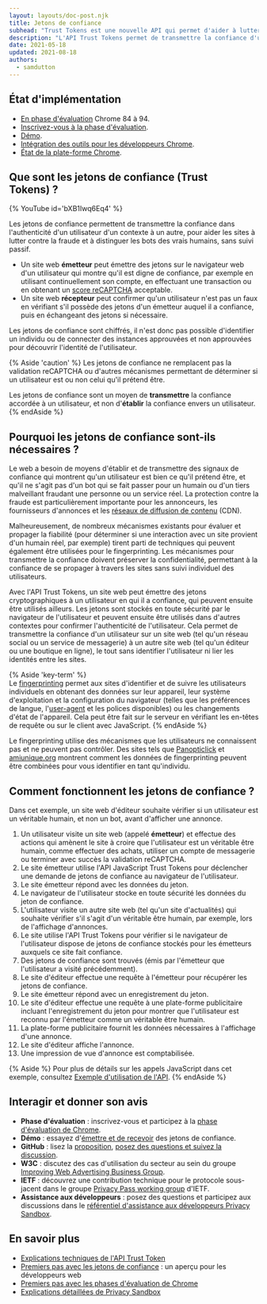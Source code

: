 ```yaml
---
layout: layouts/doc-post.njk
title: Jetons de confiance
subhead: "Trust Tokens est une nouvelle API qui permet d'aider à lutter contre la fraude et à distinguer les bots des vrais humains, sans suivi passif."
description: "L'API Trust Tokens permet de transmettre la confiance d'un utilisateur dans un contexte à un autre, sans identifier l'utilisateur ni lier les identités entre les deux contextes. L'API permet à une origine d'émettre des jetons cryptographiques à un utilisateur de confiance. Les jetons sont stockés par le navigateur de l'utilisateur. Le navigateur peut ensuite utiliser les jetons dans d'autres contextes pour évaluer l'authenticité de l'utilisateur."
date: 2021-05-18
updated: 2021-08-18
authors:
  - samdutton
---
```


## État d'implémentation

- [En phase d'évaluation](https://web.dev/origin-trials/) Chrome 84 à 94.
- [Inscrivez-vous à la phase d'évaluation](https://developer.chrome.com/origintrials/#/view_trial/2479231594867458049).
- [Démo](https://trust-token-demo.glitch.me/).
- [Intégration des outils pour les développeurs Chrome](https://developers.google.com/web/updates/2021/01/devtools?utm_source=devtools#trust-token).
- [État de la plate-forme Chrome](https://www.chromestatus.com/feature/5078049450098688).

## Que sont les jetons de confiance (Trust Tokens) ?

{% YouTube id='bXB1Iwq6Eq4' %}

Les jetons de confiance permettent de transmettre la confiance dans l'authenticité d'un utilisateur d'un contexte à un autre, pour aider les sites à lutter contre la fraude et à distinguer les bots des vrais humains, sans suivi passif.

- Un site web **émetteur** peut émettre des jetons sur le navigateur web d'un utilisateur qui montre qu'il est digne de confiance, par exemple en utilisant continuellement son compte, en effectuant une transaction ou en obtenant un [score reCAPTCHA](https://developers.google.com/recaptcha) acceptable.
- Un site web **récepteur** peut confirmer qu'un utilisateur n'est pas un faux en vérifiant s'il possède des jetons d'un émetteur auquel il a confiance, puis en échangeant des jetons si nécessaire.

Les jetons de confiance sont chiffrés, il n'est donc pas possible d'identifier un individu ou de connecter des instances approuvées et non approuvées pour découvrir l'identité de l'utilisateur.

{% Aside 'caution' %} Les jetons de confiance ne remplacent pas la validation reCAPTCHA ou d'autres mécanismes permettant de déterminer si un utilisateur est ou non celui qu'il prétend être.

Les jetons de confiance sont un moyen de **transmettre** la confiance accordée à un utilisateur, et non d'**établir** la confiance envers un utilisateur. {% endAside %}

## Pourquoi les jetons de confiance sont-ils nécessaires ?

Le web a besoin de moyens d'établir et de transmettre des signaux de confiance qui montrent qu'un utilisateur est bien ce qu'il prétend être, et qu'il ne s'agit pas d'un bot qui se fait passer pour un humain ou d'un tiers malveillant fraudant une personne ou un service réel. La protection contre la fraude est particulièrement importante pour les annonceurs, les fournisseurs d'annonces et les [réseaux de diffusion de contenu](https://www.cloudflare.com/en-gb/learning/cdn/what-is-a-cdn/) (CDN).

Malheureusement, de nombreux mécanismes existants pour évaluer et propager la fiabilité (pour déterminer si une interaction avec un site provient d'un humain réel, par exemple) tirent parti de techniques qui peuvent également être utilisées pour le fingerprinting. Les mécanismes pour transmettre la confiance doivent préserver la confidentialité, permettant à la confiance de se propager à travers les sites sans suivi individuel des utilisateurs.

Avec l'API Trust Tokens, un site web peut émettre des jetons cryptographiques à un utilisateur en qui il a confiance, qui peuvent ensuite être utilisés ailleurs. Les jetons sont stockés en toute sécurité par le navigateur de l'utilisateur et peuvent ensuite être utilisés dans d'autres contextes pour confirmer l'authenticité de l'utilisateur. Cela permet de transmettre la confiance d'un utilisateur sur un site web (tel qu'un réseau social ou un service de messagerie) à un autre site web (tel qu'un éditeur ou une boutique en ligne), le tout sans identifier l'utilisateur ni lier les identités entre les sites.

{% Aside 'key-term' %}<br> Le [fingerprinting](https://w3c.github.io/fingerprinting-guidance/#passive) permet aux sites d'identifier et de suivre les utilisateurs individuels en obtenant des données sur leur appareil, leur système d'exploitation et la configuration du navigateur (telles que les préférences de langue, l'[user-agent](https://developer.mozilla.org/en-US/docs/Web/API/NavigatorID/userAgent) et les polices disponibles) ou les changements d'état de l'appareil. Cela peut être fait sur le serveur en vérifiant les en-têtes de requête ou sur le client avec JavaScript. {% endAside %}

Le fingerprinting utilise des mécanismes que les utilisateurs ne connaissent pas et ne peuvent pas contrôler. Des sites tels que [Panopticlick](https://panopticlick.eff.org/) et [amiunique.org](https://amiunique.org/) montrent comment les données de fingerprinting peuvent être combinées pour vous identifier en tant qu'individu.

## Comment fonctionnent les jetons de confiance ?

Dans cet exemple, un site web d'éditeur souhaite vérifier si un utilisateur est un véritable humain, et non un bot, avant d'afficher une annonce.

1. Un utilisateur visite un site web (appelé **émetteur**) et effectue des actions qui amènent le site à croire que l'utilisateur est un véritable être humain, comme effectuer des achats, utiliser un compte de messagerie ou terminer avec succès la validation reCAPTCHA.
2. Le site émetteur utilise l'API JavaScript Trust Tokens pour déclencher une demande de jetons de confiance au navigateur de l'utilisateur.
3. Le site émetteur répond avec les données du jeton.
4. Le navigateur de l'utilisateur stocke en toute sécurité les données du jeton de confiance.
5. L'utilisateur visite un autre site web (tel qu'un site d'actualités) qui souhaite vérifier s'il s'agit d'un véritable être humain, par exemple, lors de l'affichage d'annonces.
6. Le site utilise l'API Trust Tokens pour vérifier si le navigateur de l'utilisateur dispose de jetons de confiance stockés pour les émetteurs auxquels ce site fait confiance.
7. Des jetons de confiance sont trouvés (émis par l'émetteur que l'utilisateur a visité précédemment).
8. Le site d'éditeur effectue une requête à l'émetteur pour récupérer les jetons de confiance.
9. Le site émetteur répond avec un enregistrement du jeton.
10. Le site d'éditeur effectue une requête à une plate-forme publicitaire incluant l'enregistrement du jeton pour montrer que l'utilisateur est reconnu par l'émetteur comme un véritable être humain.
11. La plate-forme publicitaire fournit les données nécessaires à l'affichage d'une annonce.
12. Le site d'éditeur affiche l'annonce.
13. Une impression de vue d'annonce est comptabilisée.

{% Aside %} Pour plus de détails sur les appels JavaScript dans cet exemple, consultez [Exemple d'utilisation de l'API](https://web.dev/trust-tokens/#sample-api-usage). {% endAside %}


## Interagir et donner son avis

- **Phase d'évaluation** : inscrivez-vous et participez à la [phase d'évaluation de Chrome](https://developer.chrome.com/origintrials/#/view_trial/2479231594867458049).
- **Démo** : essayez d'[émettre et de recevoir](https://trust-token-demo.glitch.me/) des jetons de confiance.
- **GitHub** : lisez la [proposition](https://github.com/WICG/trust-token-api), [posez des questions et suivez la discussion](https://github.com/WICG/trust-token-api/issues).
- **W3C** : discutez des cas d'utilisation du secteur au sein du groupe [Improving Web Advertising Business Group](https://www.w3.org/community/web-adv/participants).
- **IETF** : découvrez une contribution technique pour le protocole sous-jacent dans le groupe [Privacy Pass working group](https://datatracker.ietf.org/wg/privacypass/about/) d'IETF.
- **Assistance aux développeurs** : posez des questions et participez aux discussions dans le [référentiel d'assistance aux développeurs Privacy Sandbox](https://github.com/GoogleChromeLabs/privacy-sandbox-dev-support).

## En savoir plus

- [Explications techniques de l'API Trust Token](https://github.com/dvorak42/trust-token-api)
- [Premiers pas avec les jetons de confiance](https://web.dev/trust-tokens/) : un aperçu pour les développeurs web
- [Premiers pas avec les phases d'évaluation de Chrome](https://web.dev/origin-trials)
- [Explications détaillées de Privacy Sandbox](https://web.dev/digging-into-the-privacy-sandbox)
